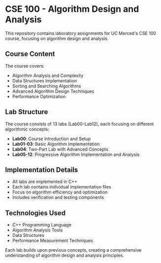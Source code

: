 # CSE 100 - Algorithm Design and Analysis

This repository contains laboratory assignments for UC Merced's CSE 100 course, focusing on algorithm design and analysis.

## Course Content

The course covers:
- Algorithm Analysis and Complexity
- Data Structures Implementation
- Sorting and Searching Algorithms
- Advanced Algorithm Design Techniques
- Performance Optimization

## Lab Structure

The course consists of 13 labs (Lab00-Lab12), each focusing on different algorithmic concepts:

- **Lab00**: Course Introduction and Setup
- **Lab01-03**: Basic Algorithm Implementation
- **Lab04**: Two-Part Lab with Advanced Concepts
- **Lab05-12**: Progressive Algorithm Implementation and Analysis

## Implementation Details

- All labs are implemented in C++
- Each lab contains individual implementation files
- Focus on algorithm efficiency and optimization
- Includes verification and testing components

## Technologies Used
- C++ Programming Language
- Algorithm Analysis Tools
- Data Structures
- Performance Measurement Techniques

Each lab builds upon previous concepts, creating a comprehensive understanding of algorithm design and analysis principles.
